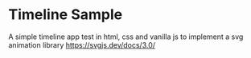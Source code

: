 # Timeline Sample

A simple timeline app test in html, css and vanilla js to implement a svg animation library
https://svgjs.dev/docs/3.0/
